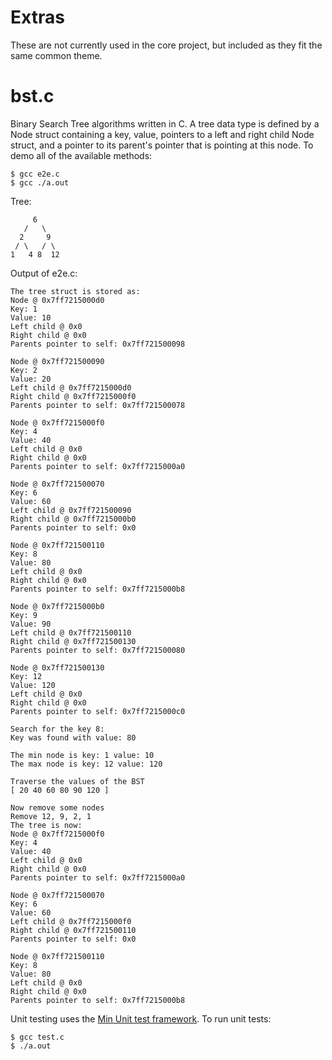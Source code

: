 # Extras
These are not currently used in the core project, but included as they fit the same common theme.

# bst.c
Binary Search Tree algorithms written in C. A tree data type is defined by a Node struct containing a key, value, pointers to a left and right child Node struct, and a pointer to its parent's pointer that is pointing at this node. To demo all of the available methods:
```shell
$ gcc e2e.c
$ gcc ./a.out
```

Tree:
```shell
     6
   /   \
  2     9
 / \   / \
1   4 8  12
```
Output of e2e.c:
```shell
The tree struct is stored as:
Node @ 0x7ff7215000d0
Key: 1
Value: 10
Left child @ 0x0
Right child @ 0x0
Parents pointer to self: 0x7ff721500098

Node @ 0x7ff721500090
Key: 2
Value: 20
Left child @ 0x7ff7215000d0
Right child @ 0x7ff7215000f0
Parents pointer to self: 0x7ff721500078

Node @ 0x7ff7215000f0
Key: 4
Value: 40
Left child @ 0x0
Right child @ 0x0
Parents pointer to self: 0x7ff7215000a0

Node @ 0x7ff721500070
Key: 6
Value: 60
Left child @ 0x7ff721500090
Right child @ 0x7ff7215000b0
Parents pointer to self: 0x0

Node @ 0x7ff721500110
Key: 8
Value: 80
Left child @ 0x0
Right child @ 0x0
Parents pointer to self: 0x7ff7215000b8

Node @ 0x7ff7215000b0
Key: 9
Value: 90
Left child @ 0x7ff721500110
Right child @ 0x7ff721500130
Parents pointer to self: 0x7ff721500080

Node @ 0x7ff721500130
Key: 12
Value: 120
Left child @ 0x0
Right child @ 0x0
Parents pointer to self: 0x7ff7215000c0

Search for the key 8:
Key was found with value: 80

The min node is key: 1 value: 10
The max node is key: 12 value: 120

Traverse the values of the BST
[ 20 40 60 80 90 120 ]

Now remove some nodes
Remove 12, 9, 2, 1
The tree is now:
Node @ 0x7ff7215000f0
Key: 4
Value: 40
Left child @ 0x0
Right child @ 0x0
Parents pointer to self: 0x7ff7215000a0

Node @ 0x7ff721500070
Key: 6
Value: 60
Left child @ 0x7ff7215000f0
Right child @ 0x7ff721500110
Parents pointer to self: 0x0

Node @ 0x7ff721500110
Key: 8
Value: 80
Left child @ 0x0
Right child @ 0x0
Parents pointer to self: 0x7ff7215000b8
```
Unit testing uses the [Min Unit test framework](http://www.jera.com/techinfo/jtns/jtn002.html). To run unit tests:
```shell
$ gcc test.c
$ ./a.out
```